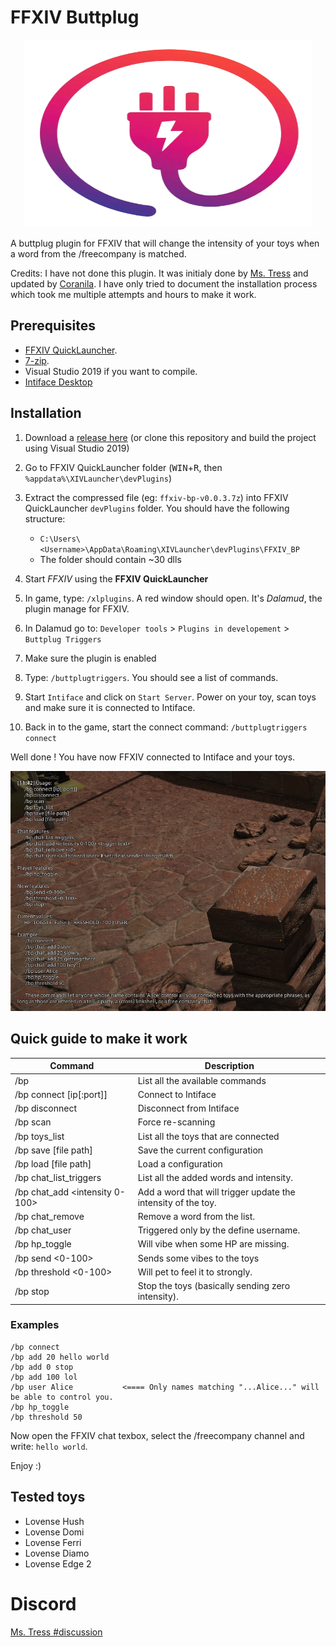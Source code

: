 # FFXIV Buttplug

<p align="center">
  <img width="460" height="300" src="./Data/logo.png">
</p>

A buttplug plugin for FFXIV that will change the intensity of your toys when a word from the /freecompany is matched.

Credits: I have not done this plugin. It was initialy done by 
[Ms. Tress](https://discord.com/channels/793663567424520194/793663567865970701/793673706411917363) and updated by [Coranila](https://github.com/crnilaaaa/SamplePlugin).
I have only tried to document the installation process which took me multiple attempts and hours to make it work.

## Prerequisites
- [FFXIV QuickLauncher](https://github.com/goatcorp/FFXIVQuickLauncher).
- [7-zip](https://www.7-zip.org/).
- Visual Studio 2019 if you want to compile.
- [Intiface Desktop](https://intiface.com/desktop/)


## Installation

1. Download a [release here](https://github.com/kacie8989/FFXIV_BP/releases)
(or clone this repository and build the project using Visual Studio 2019)
2. Go to FFXIV QuickLauncher folder (<kbd>WIN</kbd>+<kbd>R</kbd>, then `%appdata%\XIVLauncher\devPlugins`)
3. Extract the compressed file (eg: `ffxiv-bp-v0.0.3.7z`) into FFXIV QuickLauncher `devPlugins` folder. You should have the following structure:

    - `C:\Users\<Username>\AppData\Roaming\XIVLauncher\devPlugins\FFXIV_BP`
    - The folder should contain ~30 dlls

4. Start *FFXIV* using the **FFXIV QuickLauncher**
5. In game, type: `/xlplugins`. A red window should open. It's *Dalamud*, the plugin manage for FFXIV.
6. In Dalamud go to: `Developer tools` > `Plugins in developement` > `Buttplug Triggers`
7. Make sure the plugin is enabled
8. Type: `/buttplugtriggers`. You should see a list of commands.
9. Start `Intiface` and click on `Start Server`. Power on your toy, scan toys and make sure it is connected to Intiface.
10. Back in to the game, start the connect command: `/buttplugtriggers connect`

Well done ! You have now FFXIV connected to Intiface and your toys. 

![ingame](./Docs/screenshot.png)

## Quick guide to make it work

| Command                | Description  |
|------------------------|--------------|
| /bp | List all the available commands |
| /bp connect [ip[:port]] | Connect to Intiface |
| /bp disconnect | Disconnect from Intiface |
| /bp scan | Force re-scanning |
| /bp toys_list | List all the toys that are connected |
| /bp save [file path] | Save the current configuration |
| /bp load [file path] | Load a configuration |
| /bp chat_list_triggers | List all the added words and intensity. |
| /bp chat_add <intensity 0-100> <The words to match> | Add a word that will trigger update the intensity of the toy. |
| /bp chat_remove <id> | Remove a word from the list. |
| /bp chat_user <username> | Triggered only by the define username. |
| /bp hp_toggle | Will vibe when some HP are missing. |
| /bp send <0-100> | Sends some vibes to the toys |
| /bp threshold <0-100> | Will pet to feel it to strongly. |
| /bp stop | Stop the toys (basically sending zero intensity). |

### Examples

```
/bp connect
/bp add 20 hello world
/bp add 0 stop
/bp add 100 lol
/bp user Alice           <==== Only names matching "...Alice..." will be able to control you. 
/bp hp_toggle
/bp threshold 50
```

Now open the FFXIV chat texbox, select the /freecompany channel and write: `hello world`.

Enjoy :)
                               
## Tested toys
                               
- Lovense Hush
- Lovense Domi
- Lovense Ferri
- Lovense Diamo
- Lovense Edge 2

# Discord

[Ms. Tress #discussion](https://discord.gg/fx5pABsE)
